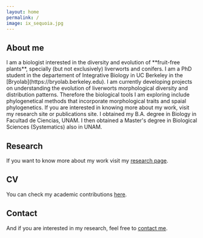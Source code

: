 ```yaml
---
layout: home
permalink: /
image: ix_sequoia.jpg
---
```


<h2> About me </h2>
I am a biologist interested in the diversity and evolution of **fruit-free plants**, specially (but not exclusively) liverworts and conifers. I am a PhD student in the departement of Integrative Biology in UC Berkeley in the [Bryolab](https://bryolab.berkeley.edu). 
I am currently developing projects on understanding the evolution of liverworts morphological diversity and distribution patterns. Therefore the biological tools I am exploring include phylogenetical methods that incorporate morphological traits and spaial phylogenetics. If you are interested in knowing more about my work, visit my research site or publications site.
I obtained my B.A. degree in Biology in Facultad de Ciencias, UNAM. I then obtained a Master's degree in Biological Sciences (Systematics) also in UNAM. 



<div class="tiles">

<div class="tile">
  <h2 class="post-title">Research</h2>
  <p class="post-excerpt">If you want to know more about my work visit my <a href="/research">research page</a>.</p>
</div><!-- /.tile -->

<div class="tile">
  <h2 class="post-title">CV</h2>
  <p class="post-excerpt"> You can check my academic contributions <a href="cv.md">here</a>.</p>
</div><!-- /.tile -->

<div class="tile">
  <h2 class="post-title">Contact</h2>
  <p class="post-excerpt"> And if you are interested in my research, feel free to <a href="/cv">contact me</a>.</p>
</div><!-- /.tile -->


